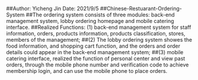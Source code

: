 ##Author: Yicheng Jin
Date: 2021/9/5
##Chinese-Restuarant-Ordering-System
##The ordering system consists of three modules: back-end management system, lobby ordering homepage and mobile catering interface. 
##Realized Functions: (1) back-end management system for staff information, orders, products information, products classification, stores, members of the management; 
##(2) The lobby ordering system showes the food information, and shopping cart function, and the orders and order details could appear in the back-end management system; 
##(3) mobile catering interface, realized the function of personal center and view past orders, through the mobile phone number and verification code to achieve membership login, and can use the mobile phone to place orders.

